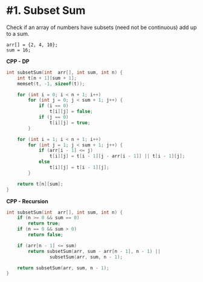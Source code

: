 # #1. Subset Sum

Check if an array of numbers have subsets (need not be continuous) add up to a sum.

```
arr[] = {2, 4, 10};
sum = 16;
```

**CPP - DP**
```cpp
int subsetSum(int  arr[], int sum, int n) {
	int t[n + 1][sum + 1];
	memset(t, -1, sizeof(t));

	for (int i = 0; i < n + 1; i++)
		for (int j = 0; j < sum + 1; j++) {
			if (i == 0)
				t[i][j] = false;
			if (j == 0)
				t[i][j] = true;
		}

	for (int i = 1; i < n + 1; i++)
		for (int j = 1; j < sum + 1; j++) {
			if (arr[i - 1] <= j)
				t[i][j] = t[i - 1][j - arr[i - 1]] || t[i - 1][j];
			else
				t[i][j] = t[i - 1][j];
		}

	return t[n][sum];
}
```

**CPP - Recursion**
```cpp
int subsetSum(int  arr[], int sum, int n) {
	if (n >= 0 && sum == 0)
		return true;
	if (n == 0 && sum > 0)
		return false;

	if (arr[n - 1] <= sum)
		return subsetSum(arr, sum - arr[n - 1], n - 1) || 
				subsetSum(arr, sum, n - 1);

	return subsetSum(arr, sum, n - 1);
}
```
